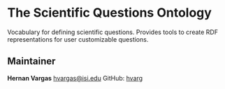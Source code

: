 The Scientific Questions Ontology
==============
Vocabulary for defining scientific questions. Provides tools to create RDF representations for user customizable
questions.

## Maintainer
**Hernan Vargas**
<hvargas@isi.edu>
GitHub: [hvarg](https://github.com/hvarg)
